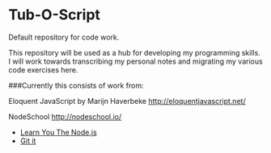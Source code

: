 # Tub-O-Script
Default repository for code work.

This repository will be used as a hub for developing my programming skills. I will work towards transcribing my personal notes and migrating my various code exercises here.

###Currently this consists of work from:

Eloquent JavaScript by Marijn Haverbeke http://eloquentjavascript.net/

NodeSchool http://nodeschool.io/
* [Learn You The Node.js](https://github.com/workshopper/learnyounode)
* [Git it](https://github.com/jlord/git-it)
